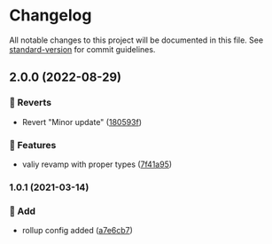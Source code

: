 # Changelog

All notable changes to this project will be documented in this file. See [standard-version](https://github.com/conventional-changelog/standard-version) for commit guidelines.

## 2.0.0 (2022-08-29)


### 🔄 Reverts

* Revert "Minor update" ([180593f](https://github.com/bharatpe/valiy/commit/180593fc1d29aa34ca4c3871bbced1d153495554))


### 🚀 Features

* valiy revamp with proper types ([7f41a95](https://github.com/bharatpe/valiy/commit/7f41a95d374ebeda3ddb8c71140841c2853d23c2))

### 1.0.1 (2021-03-14)


### 🚀 Add

* rollup config added ([a7e6cb7](https://github.com/bharatpe/module-boilerplate/commit/a7e6cb7c20d4d7fefdf8000fc5cc9a9a5c9b6b54))
